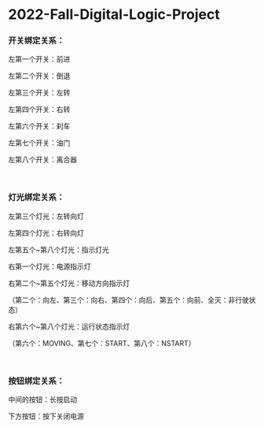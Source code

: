 # 2022-Fall-Digital-Logic-Project

### **开关绑定关系：**

左第一个开关：前进

左第二个开关：倒退

左第三个开关：左转

左第四个开关：右转

左第六个开关：刹车

左第七个开关：油门

左第八个开关：离合器

<br>

### **灯光绑定关系：**

左第三个灯光：左转向灯

左第四个灯光：右转向灯

左第五个~第八个灯光：指示灯光

右第一个灯光：电源指示灯

右第二个~第五个灯光：移动方向指示灯

（第二个：向左、第三个：向右、第四个：向后、第五个：向前、全灭：非行驶状态）

右第六个~第八个灯光：运行状态指示灯

（第六个：MOVING、第七个：START、第八个：NSTART）

<br>

### **按钮绑定关系：**

中间的按钮：长按启动

下方按钮：按下关闭电源
